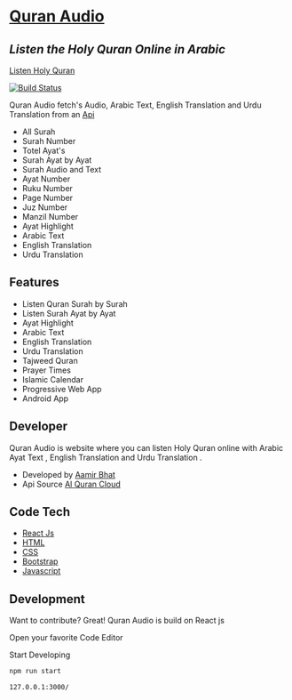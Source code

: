 # [Quran Audio](https://quran-audio-delta.vercel.app/)
## _Listen the Holy Quran Online in Arabic_
 [Listen Holy Quran ](https://quran-audio-delta.vercel.app/)
 
[![Build Status](https://travis-ci.org/joemccann/dillinger.svg?branch=master)](https://travis-ci.org/joemccann/dillinger)

Quran Audio fetch's Audio, Arabic Text, English Translation and Urdu Translation  from an [Api ](https://alquran.cloud/api)

- All  Surah 
- Surah Number
- Totel Ayat's 
- Surah Ayat by Ayat
- Surah Audio and Text
- Ayat Number
- Ruku Number
- Page Number
- Juz Number
- Manzil Number
- Ayat Highlight
- Arabic Text
- English Translation
- Urdu Translation

## Features

- Listen Quran Surah by Surah
- Listen  Surah Ayat by Ayat
- Ayat Highlight
- Arabic Text
- English Translation
- Urdu Translation
- Tajweed Quran
- Prayer Times
- Islamic Calendar
-  Progressive Web App
-  Android App
## Developer
Quran Audio is website where you can listen Holy Quran online with  Arabic Ayat Text , English Translation and Urdu Translation .
- Developed by  [Aamir Bhat](https://github.com/aamirbhat382/)
- Api Source [Al Quran Cloud](https://alquran.cloud/)
## Code Tech

- [React Js](https://reactjs.org/)
- [HTML](https://g.co/kgs/oB6GLx) 
- [CSS](https://g.co/kgs/dacDed)
- [Bootstrap](https://getbootstrap.com/)
- [Javascript](https://g.co/kgs/a8Wdwu)

## Development

Want to contribute? Great!
Quran Audio is build on  React js


Open your favorite Code Editor

Start Developing

```sh
npm run start
```
```sh
127.0.0.1:3000/
```






